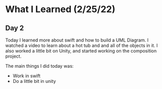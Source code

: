 # What I Learned (2/25/22)

## Day 2
Today  I learned more about swift and how to build a UML Diagram.
I watched a video to learn about a hot tub and and all of the objects in it.
I also worked a little bit on Unity, and started working on the composition project.

The main things I did today was:
* Work in swift
* Do a little bit in unity
